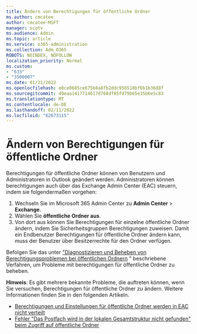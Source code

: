 ```yaml
---
title: Ändern von Berechtigungen für öffentliche Ordner
ms.author: cmcatee
author: cmcatee-MSFT
manager: scotv
ms.audience: Admin
ms.topic: article
ms.service: o365-administration
ms.collection: Adm_O365
ROBOTS: NOINDEX, NOFOLLOW
localization_priority: Normal
ms.custom:
- "633"
- "3500007"
ms.date: 01/21/2022
ms.openlocfilehash: e0ce0685ce675b8a8fb2ddc956518bf6b1b36d8f
ms.sourcegitcommit: 49eaa1417714617d768df85fd79b65e35b6e5c83
ms.translationtype: MT
ms.contentlocale: de-DE
ms.lasthandoff: 02/11/2022
ms.locfileid: "62673115"
---
```

# <a name="changing-public-folder-permissions"></a>Ändern von Berechtigungen für öffentliche Ordner

Berechtigungen für öffentliche Ordner können von Benutzern und Administratoren in Outlook geändert werden. Administratoren können berechtigungen auch über das Exchange Admin Center (EAC) steuern, indem sie folgendermaßen vorgehen:
  
1. Wechseln Sie im Microsoft 365 Admin Center zu **Admin Center** \> **Exchange**.
2. Wählen Sie **öffentliche Ordner aus**.
3. Von dort aus können Sie Berechtigungen für einzelne öffentliche Ordner ändern, indem Sie Sicherheitsgruppen Berechtigungen zuweisen. Damit ein Endbenutzer Berechtigungen für öffentliche Ordner ändern kann, muss der Benutzer über Besitzerrechte für den Ordner verfügen.

Befolgen Sie das unter ["Diagnostizieren und Beheben von Berechtigungsproblemen bei öffentlichen Ordnern](https://docs.microsoft.com/exchange/troubleshoot/public-folders/public-folder-permission-issues) " beschriebene Verfahren, um Probleme mit berechtigungen für öffentliche Ordner zu beheben.

**Hinweis**: Es gibt mehrere bekannte Probleme, die auftreten können, wenn Sie versuchen, Berechtigungen für öffentliche Ordner zu ändern. Weitere Informationen finden Sie in den folgenden Artikeln.

- [Berechtigungen und Einstellungen für öffentliche Ordner werden in EAC nicht verteilt](https://aka.ms/pfeac)
- [Fehler "Das Postfach wird in der lokalen Gesamtstruktur nicht gefunden" beim Zugriff auf öffentliche Ordner](https://docs.microsoft.com/exchange/troubleshoot/public-folders/mailbox-not-found-local-forest-public-folder)
